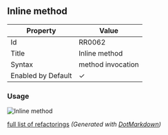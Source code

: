 ## Inline method

| Property           | Value             |
| ------------------ | ----------------- |
| Id                 | RR0062            |
| Title              | Inline method     |
| Syntax             | method invocation |
| Enabled by Default | &#x2713;          |

### Usage

![Inline method](../../images/refactorings/InlineMethod.png)

[full list of refactorings](Refactorings.md)
*\(Generated with [DotMarkdown](http://github.com/JosefPihrt/DotMarkdown)\)*